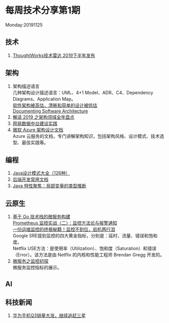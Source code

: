 # 每周技术分享第1期
Monday:20191125

## 技术
1. [ThoughtWorks技术雷达 2019下半年发布](https://www.thoughtworks.com/cn/radar)

## 架构
1. 架构描述语言  
  几种架构设计描述语言：UML、4+1 Model、ADR、C4、Dependency Diagrams、Application Map。  
  [软件架构被高估，清晰和简单的设计被低估](https://blog.pragmaticengineer.com/software-architecture-is-overrated/)  
  [Documenting Software Architecture](https://herbertograca.com/2019/08/12/documenting-software-architecture/)  
2. [解读 2019 之架构领域全年盘点](https://www.infoq.cn/article/U3Lr4dtChbximocaSqK5)
3. [网易数据中台建设实践](https://www.infoq.cn/article/K29hNd0osXPjCNLpJ2Wv)
4. [微软 Azure 架构设计文档](https://docs.microsoft.com/en-us/azure/architecture/)  
Azure 云服务的文档，专门讲解架构知识，包括架构风格、设计模式、技术选型、最佳实践等。

## 编程
1. [Java设计模式大全（126种）](https://java-design-patterns.com/patterns/)
2. [后端开发常用文档](https://www.docs4dev.com/)
3. [Java 特性聚焦：局部变量的类型推断](https://www.infoq.cn/article/ET9ffWtGxErjvwexCl5G)
  
## 云原生
1. [基于 Go 技术栈的微服务构建](https://www.infoq.cn/article/BRTyU40J1qxENh53mHSH)  
  [Prometheus 监控实战（二）：监控方法论与报警通知](https://www.infoq.cn/article/M3gdZE1RfGlSoV5UU9Vi)  
  [一份运维监控的终极秘籍！监控不到位，宕机两行泪](https://www.infoq.cn/article/txmNQW_d7Hpi8KyXf4wz)  
  Google SRE提到监控的四大黄金指标，分别是：延时、流量、错误和饱和度。  
  Netflix USE方法：是使用率（Utilization）、饱和度（Saturation）和错误（Error）。该方法是由 Netflix 的内核和性能工程师 Brendan Gregg 开发的。
2. [微服务之监控初探](https://www.infoq.cn/article/1SMfOYRWIfbIPvBa2Zpu)  
  微服务监控指标的展示。

## AI


## 科技新闻
1. [华为手机Q3销量大涨，继续追赶三星](https://tech.163.com/19/1127/07/EUVMAVFV00097U7S.html)
